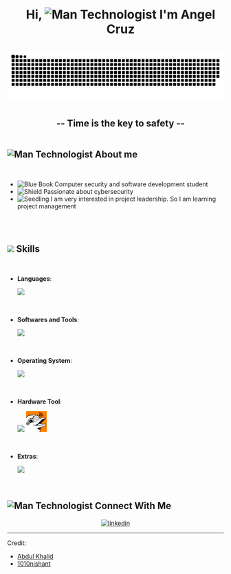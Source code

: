 <!--h1 without bottom border-->
<div id="user-content-toc">
  <ul align="center">
    <summary><h1 style="display: inline-block"><b>Hi, </b> </b><picture><img src="https://user-images.githubusercontent.com/74038190/216120981-b9507c36-0e04-4469-8e27-c99271b45ba5.png" alt="Man Technologist" width="25" height="25" /></picture> <b>I'm Angel Cruz</b></summary>
  </ul>
</div>

<!--- snake -->
<div align="center">
  <img  src="https://github.com/1999AZZAR/1999AZZAR/blob/readme/resources/img/grid-snake.svg"
       alt="snake" /></a>
</div>

<!--h2 without bottom border-->
<div id="user-content-toc">
  <ul align="center">
    <summary><h2 style="display: inline-block;">-- Time is the key to safety --</h2></summary>
  </ul>
</div>

## <picture><img src="https://raw.githubusercontent.com/Tarikul-Islam-Anik/Animated-Fluent-Emojis/master/Emojis/People/Man%20Technologist.png" alt="Man Technologist" width="25" height="25" /></picture> **About me**

<br>

- <img src="https://raw.githubusercontent.com/Tarikul-Islam-Anik/Animated-Fluent-Emojis/master/Emojis/Objects/Blue%20Book.png" alt="Blue Book" width="25" height="25" /> Computer security and software development student
- <img src="https://raw.githubusercontent.com/Tarikul-Islam-Anik/Animated-Fluent-Emojis/master/Emojis/Objects/Shield.png" alt="Shield" width="25" height="25" /> Passionate about cybersecurity
- <img src="https://raw.githubusercontent.com/Tarikul-Islam-Anik/Animated-Fluent-Emojis/master/Emojis/Animals/Seedling.png" alt="Seedling" width="25" height="25" /> I am very interested in project leadership. So I am learning project management

<br><br>

## <img src="https://media2.giphy.com/media/QssGEmpkyEOhBCb7e1/giphy.gif?cid=ecf05e47a0n3gi1bfqntqmob8g9aid1oyj2wr3ds3mg700bl&rid=giphy.gif" width ="25"><b> Skills</b>
<br>

<p align="center">

- **Languages**:
    
    <img src="https://skillicons.dev/icons?i=c,cpp,python" />

<br>   
    
- **Softwares and Tools**:

    <img src="https://skillicons.dev/icons?i=git,github,vscode,clion" />

<br>   
    
- **Operating System**:

    <img src="https://skillicons.dev/icons?i=windows,linux,kali" />

<br>

- **Hardware Tool**:

    <img src="https://skillicons.dev/icons?i=arduino,raspberrypi" />
    <img  src="https://github.com/Angel-crypt/Angel-crypt/blob/main/57576566.png"
       alt="flipper" />

<br>

- **Extras**:

    <img src="https://skillicons.dev/icons?i=figma,obsidian" /> 


</p>

<br>

<!-- Connect with me -->
<!--h2 without bottom border-->
## <picture><img src="https://user-images.githubusercontent.com/74038190/216120981-b9507c36-0e04-4469-8e27-c99271b45ba5.png" alt="Man Technologist" width="25" height="25" /></picture> **Connect With Me**

<!--icons and links-->
<p align="center">
<a href="https://www.linkedin.com/in/cruz-rodriguez-angel-santiago/" target="blank"><img align="center" src="https://user-images.githubusercontent.com/88904952/234979284-68c11d7f-1acc-4f0c-ac78-044e1037d7b0.png" alt="linkedin" height="50" width="50" /></a>
  
</p>

----------------------------------------------------------------------
Credit: 
- [Abdul Khalid](https://github.com/0xabdulkhalid)
- [1010nishant](https://github.com/1010nishant)
